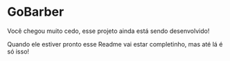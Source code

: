 # GoBarber

Você chegou muito cedo, esse projeto ainda está sendo desenvolvido!

Quando ele estiver pronto esse Readme vai estar completinho, mas até lá é só isso!
